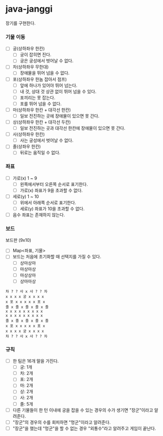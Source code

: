 # java-janggi

장기를 구현한다.

### 기물 이동

- [ ] 궁(상하좌우 한칸)
    - [ ] 궁이 잡히면 진다.
    - [ ] 궁은 궁성에서 벗어날 수 없다.
- [ ] 차(상하좌우 무한대)
    - [ ] 장애물을 뛰어 넘을 수 없다.
- [ ] 포(상하좌우 한놈 잡아서 점프)
    - [ ] 앞에 하나가 있어야 뛰어 넘는다.
    - [ ] 내 것, 상대 것 상관 없이 뛰어 넘을 수 있다.
    - [ ] 포끼리는 못 잡는다.
    - [ ] 포를 뛰어 넘을 수 없다.
- [ ] 마(상하좌우 한칸 + 대각선 한칸)
    - [ ] 일보 전진하는 곳에 장애물이 있으면 못 간다.
- [ ] 상(상하좌우 한칸 + 대각선 두칸)
    - [ ] 일보 전진하는 곳과 대각선 한칸에 장애물이 있으면 못 간다.
- [ ] 사(상하좌우 한칸)
    - [ ] 사는 궁성에서 벗어날 수 없다.
- [ ] 졸(상좌우 한칸)
    - [ ] 뒤로는 움직일 수 없다.

### 좌표

- [ ] 가로(x) 1 ~ 9
    - [ ] 왼쪽에서부터 오른쪽 순서로 표기한다.
    - [ ] 가로(x) 좌표가 9을 초과할 수 없다.
- [ ] 세로(y) 1 ~ 10
    - [ ] 위에서 아래쪽 순서로 표기한다.
    - [ ] 세로(y) 좌표가 10을 초과할 수 없다.
- [ ] 음수 좌표는 존재하지 않는다.

### 보드

보드판 (9x10)

- [ ] Map<좌표, 기물>
- [ ] 보드는 처음에 초기화할 때 선택지를 가질 수 있다.
    - [ ] 상마상마
    - [ ] 마상마상
    - [ ] 마상상마
    - [ ] 상마마상

```
차 ? ? 사 x 사 ? ? 차
x x x x 궁 x x x x
x 포 x x x x x 포 x
졸 x 졸 x 졸 x 졸 x 졸
x x x x x x x x x
x x x x x x x x x
졸 x 졸 x 졸 x 졸 x 졸
x 포 x x x x x 포 x
x x x x 궁 x x x x
차 ? ? 사 x 사 ? ? 차
```

### 규칙

- [ ] 한 팀은 16개 말을 가진다.
    - [ ] 궁: 1개
    - [ ] 차: 2개
    - [ ] 포: 2개
    - [ ] 마: 2개
    - [ ] 상: 2개
    - [ ] 사: 2개
    - [ ] 졸: 5개
- [ ] 다른 기물들이 한 턴 이내에 궁을 잡을 수 있는 경우의 수가 생기면 "장군"이라고 알려준다.
- [ ] "장군"의 경우의 수를 회피하면 "멍군"이라고 알려준다.
- [ ] "장군"을 했는데 "멍군"을 할 수 없는 경우 "외통수"라고 알려주고 게임이 끝난다.
